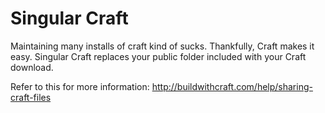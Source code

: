 Singular Craft
=============

Maintaining many installs of craft kind of sucks. Thankfully, Craft makes it easy. Singular Craft replaces your public folder included with your Craft download.

Refer to this for more information: http://buildwithcraft.com/help/sharing-craft-files
